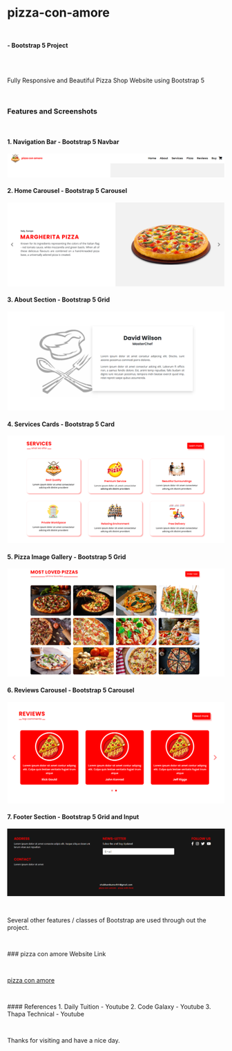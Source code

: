 # pizza-con-amore
#### <pre>  </pre>- Bootstrap 5 Project
<pre>


</pre>
Fully Responsive and Beautiful Pizza Shop Website using Bootstrap 5
<pre>

</pre>
### Features and Screenshots
<pre>

</pre>
#### 1. Navigation Bar - Bootstrap 5 Navbar 
<img src="./website screenshots/header2.png" alt="navbar">

#### 2. Home Carousel - Bootstrap 5 Carousel 
<img src="./website screenshots/home2.png" alt="home">

#### 3. About Section - Bootstrap 5 Grid 
<img src="./website screenshots/about2.png" alt="about">

#### 4. Services Cards - Bootstrap 5 Card 
<img src="./website screenshots/services2.png" alt="services">

#### 5. Pizza Image Gallery - Bootstrap 5 Grid 
<img src="./website screenshots/pizza2.png" alt="pizza">

#### 6. Reviews Carousel - Bootstrap 5 Carousel 
<img src="./website screenshots/reviews2.png" alt="reviews">

#### 7. Footer Section - Bootstrap 5 Grid and Input 
<img src="./website screenshots/footer2.png" alt="footer">
<pre>

</pre>
Several other features / classes of Bootstrap are used through out the project.
<pre>


</pre>
### pizza con amore Website Link 
<pre>        </pre><a href="https://x-walker-x.github.io/pizza-con-amore/">pizza con amore</a>
<pre>


</pre>
#### References
  1. Daily Tuition    - Youtube
  2. Code Galaxy      - Youtube
  3. Thapa Technical  - Youtube
<pre>

</pre>
Thanks for visiting and have a nice day.
